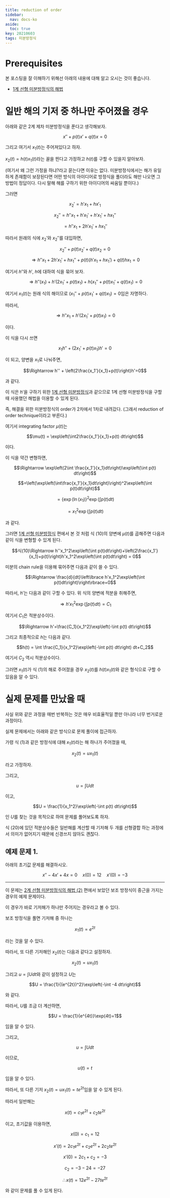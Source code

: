 ```yaml
---
title: reduction of order
sidebar:
  nav: docs-ko
aside:
  toc: true
key: 20210603
tags: 미분방정식
---
```


# Prerequisites

본 포스팅을 잘 이해하기 위해선 아래의 내용에 대해 알고 오시는 것이 좋습니다.

* [1계 선형 미분방정식의 해법](https://angeloyeo.github.io/2021/05/08/first_order_linear_equations.html)

# 일반 해의 기저 중 하나만 주어졌을 경우

아래와 같은 2계 제차 미분방정식을 푼다고 생각해보자.

$$x''+p(t)x'+q(t)x = 0$$

그리고 여기서 $x_1(t)$는 주어져있다고 하자.

$x_2(t) = h(t)x_1(t)$라는 꼴을 띈다고 가정하고 $h(t)$를 구할 수 있을지 알아보자.

(여기서 왜 그런 가정을 하냐?라고 묻는다면 이유는 없다. 미분방정식에서는 해가 유일하게 존재함이 보장된다면 어떤 방식의 아이디어로 방정식을 풀더라도 해만 나오면 그 방법이 정답이다. 다시 말해 해를 구하기 위한 아이디어의 싸움일 뿐이다.)

그러면

$$x_2' = h'x_1 + hx'_1$$

$$x_2'' = h''x_1+h'x_1'+h'x_1' +hx_1''$$

$$=h''x_1+2h'x_1'+hx_1''$$

따라서 원래의 식에 $x_2'$와 $x_2{''}$를 대입하면,

$$x_2''+p(t)x_2'+q(t)x_2=0$$

$$\Rightarrow h''x_1+2h'x_1'+hx_1''+p(t)(h'x_1+hx_1')+q(t)hx_1=0$$

여기서 $h{''}$와 $h'$, $h$에 대하여 식을 묶어 보자.

$$\Rightarrow h''(x_1) + h'(2x_1'+p(t)x_1)+h(x_1''+p(t)x_1'+q(t)x_1)=0$$

여기서 $x_1(t)$는 원래 식의 해이므로 $(x_1{''}+p(t)x_1'+q(t)x_1)=0$임은 자명하다.

따라서,

$$\Rightarrow h''x_1 + h'(2x_1'+p(t)x_1) = 0$$

이다.

이 식을 다시 쓰면

$$x_1h''+(2x_1'+p(t)x_1)h'=0$$

이 되고, 양변을 $x_1$로 나눠주면,

$$\Rightarrow h'' + \left(2\frac{x_1'}{x_1}+p(t)\right)h'=0$$

과 같다.

이 식은 $h'$을 구하기 위한 [1계 선형 미분방정식](https://angeloyeo.github.io/2021/05/08/first_order_linear_equations.html)과 같으므로 1계 선형 미분방정식을 구할 때 사용했던 해법을 이용할 수 있게 된다.

즉, 해결을 위한 미분방정식의 order가 2차에서 1차로 내려갔다. (그래서 reduction of order technique이라고 부른다.)

여기서 integrating factor $\mu(t)$는

$$\mu(t) = \exp\left(\int2\frac{x_1'}{x_1}+p(t) dt\right)$$

이다.

이 식을 약간 변형하면,

$$\Rightarrow \exp\left(2\int \frac{x_1'}{x_1}dt\right)\exp\left(\int p(t) dt\right)$$

$$=\left(\exp\left(\int\frac{x_1'}{x_1}dt\right)\right)^2\exp\left(\int p(t)dt\right)$$

$$=\left\lbrace\exp(\ln (x_1)\right\rbrace^2\exp\left(\int p(t)dt\right)$$

$$=x_1^2\exp\left(\int p(t)dt\right)$$

과 같다.

그러면 [1계 선형 미분방정식](https://angeloyeo.github.io/2021/05/08/first_order_linear_equations.html) 편에서 본 것 처럼 식 (10)의 양변에 $\mu(t)$를 곱해주면 다음과 같이 식을 변형할 수 있게 된다.

$$식(10)\Rightarrow h''x_1^2\exp\left(\int p(t)dt\right)+\left(2\frac{x_1'}{x_1}+p(t)\right)h'x_1^2\exp\left(\int p(t)dt\right) = 0$$

미분의 chain rule을 이용해 묶어주면 다음과 같이 쓸 수 있다.

$$\Rightarrow \frac{d}{dt}\left\lbrace h'x_1^2\exp\left(\int p(t)dt\right)\right\rbrace=0$$

따라서, $h'$는 다음과 같이 구할 수 있다. 위 식의 양변에 적분을 취해주면,

$$\Rightarrow h'x_1^2\exp\left(\int p(t)dt\right)=C_1$$

여기서 $C_1$은 적분상수이다.

$$\Rightarrow h'=\frac{C_1}{x_1^2}\exp\left(-\int p(t) dt\right)$$

그리고 최종적으로 $h$는 다음과 같다.

$$h(t) = \int \frac{C_1}{x_1^2}\exp\left(-\int p(t) dt\right) dt+C_2$$

여기서 $C_2$ 역시 적분상수이다.

그러면 $x_1(t)$가 식 (1)의 해로 주어졌을 경우 $x_2(t)$를 $h(t)x_1(t)$와 같은 형식으로 구할 수 있음을 알 수 있다.

# 실제 문제를 만났을 때

사실 위와 같은 과정을 매번 반복하는 것은 매우 비효율적일 뿐만 아니라 너무 번거로운 과정이다.

실제 문제에서는 아래와 같은 방식으로 문제 풀이에 접근하자.

가령 식 (1)과 같은 방정식에 대해 $x_1(t)$라는 해 하나가 주어졌을 때,

$$x_2(t) = ux_1(t)$$

라고 가정하자.

그리고,

$$u = \int U dt$$

이고,

$$U = \frac{1}{x_1^2}\exp\left(-\int p(t) dt\right)$$

인 $U$를 찾는 것을 목적으로 하여 문제를 풀어보도록 하자.

식 (20)에 있던 적분상수들은 일반해를 계산할 때 기저해 두 개를 선형결합 하는 과정에서 의미가 없어지기 때문에 신경쓰지 않아도 괜찮다.

## 예제 문제 1.

아래의 초기값 문제를 해결하시오.

$$x''-4x'+4x = 0 \quad x(0) = 12 \quad x'(0) = -3$$

---

이 문제는 [2계 선형 미분방정식의 해법 (2)](https://angeloyeo.github.io/2021/06/02/second_order_ODE_2.html) 편에서 보았던 보조 방정식이 중근을 가지는 경우의 예제 문제이다.

이 경우가 바로 기저해가 하나만 주어지는 경우라고 볼 수 있다.

보조 방정식을 풀면 기저해 중 하나는

$$x_1(t)=e^{2t}$$

라는 것을 알 수 있다.

따라서, 또 다른 기저해인 $x_2(t)$는 다음과 같다고 설정하자.

$$x_2(t) = ux_1(t)$$

그리고 $u=\int U dt$와 같이 설정하고 $U$는

$$U = \frac{1}{(e^{2t})^2}\exp\left(-\int -4 dt\right)$$

와 같다.

따라서, $U$를 조금 더 계산하면,

$$U = \frac{1}{e^{4t}}\exp(4t)=1$$

임을 알 수 있다.

그리고,

$$u=\int U dt$$

이므로,

$$u(t) = t$$

임을 알 수 있다.

따라서, 또 다른 기저 $x_2(t)= ux_1(t) = te^{2t}$임을 알 수 있게 된다.

따라서 일반해는

$$x(t) = c_1e^{2t}+c_2te^{2t}$$

이고, 초기값을 이용하면,

$$x(0) = c_1 = 12$$

$$x'(t) = 2c_1e^{2t}+c_2e^{2t}+2c_2te^{2t}$$

$$x'(0) = 2c_1+c_2= -3$$

$$c_2 = -3-24 =-27$$

$$\therefore x(t) = 12e^{2t}-27te^{2t}$$

와 같이 문제를 풀 수 있게 된다.




